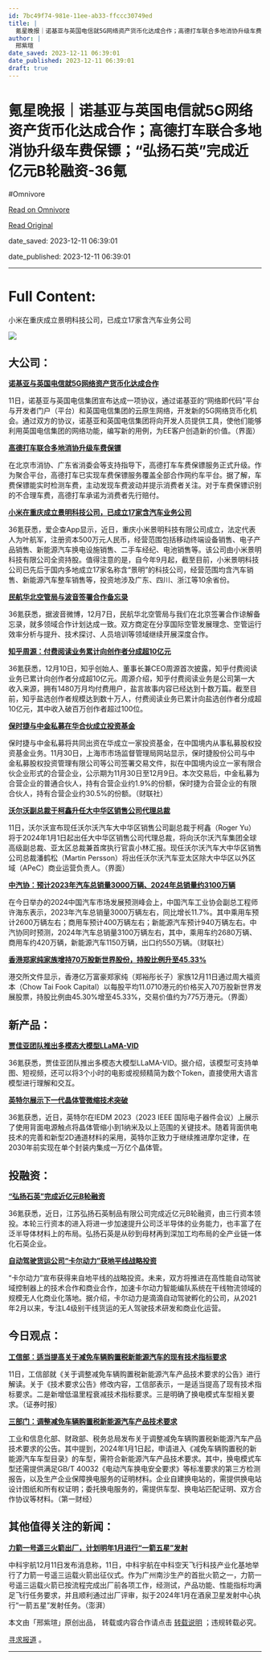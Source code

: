 ```yaml
---
id: 7bc49f74-981e-11ee-ab33-ffccc30749ed
title: |
  氪星晚报｜诺基亚与英国电信就5G网络资产货币化达成合作；高德打车联合多地消协升级车费保镖；“弘扬石英”完成近亿元B轮融资-36氪
author: |
  邢紫瑄
date_saved: 2023-12-11 06:39:01
date_published: 2023-12-11 06:39:01
draft: true
---
```


# 氪星晚报｜诺基亚与英国电信就5G网络资产货币化达成合作；高德打车联合多地消协升级车费保镖；“弘扬石英”完成近亿元B轮融资-36氪
#Omnivore

[Read on Omnivore](https://omnivore.app/me/5-g-b-36-18c58ca83d8)

[Read Original](https://36kr.com/p/2556273772845185?f=rss)

date_saved: 2023-12-11 06:39:01

date_published: 2023-12-11 06:39:01

--- 

# Full Content: 

小米在重庆成立景明科技公司，已成立17家含汽车业务公司

![](https://proxy-prod.omnivore-image-cache.app/0x0,szIhoVIVNKcv8sZuLRTRrrpb9wKaCc1egp_lsJay_S9g/https://img.36krcdn.com/20221026/v2_4f4972ba619549d09822a8958235e1fe_img_000)

## **大公司：**

[**诺基亚与英国电信就5G网络资产货币化达成合作**](https://36kr.com/newsflashes/2556001407326593)

11日，诺基亚与英国电信集团宣布达成一项协议，通过诺基亚的“网络即代码”平台与开发者门户（平台）和英国电信集团的云原生网络，开发新的5G网络货币化机会。通过双方的协议，诺基亚和英国电信集团将向开发人员提供工具，使他们能够利用英国电信集团的网络功能，编写新的用例，为EE客户创造新的价值。（界面）

[**高德打车联合多地消协升级车费保镖**](https://36kr.com/newsflashes/2556013960173952)

在北京市消协、广东省消委会等支持指导下，高德打车车费保镖服务正式升级。作为聚合平台，高德打车已实现车费保镖服务覆盖全部合作网约车平台。据了解，车费保镖能实时检测车费，主动发现车费波动并提示消费者关注。对于车费保镖识别的不合理车费，高德打车承诺为消费者先行赔付。

[**小米在重庆成立景明科技公司，已成立17家含汽车业务公司**](https://36kr.com/newsflashes/2555930580015497)

36氪获悉，爱企查App显示，近日，重庆小米景明科技有限公司成立，法定代表人为叶航军，注册资本500万元人民币，经营范围包括移动终端设备销售、电子产品销售、新能源汽车换电设施销售、二手车经纪、电池销售等。该公司由小米景明科技有限公司全资持股。值得注意的是，自今年9月起，截至目前，小米景明科技公司已先后于国内多地成立17家名称含“景明”的科技公司，经营范围均含汽车销售、新能源汽车整车销售等，投资地涉及广东、四川、浙江等10余省份。

[**民航华北空管局与波音签署合作备忘录**](https://36kr.com/newsflashes/2556076516956544)

36氪获悉，据波音微博，12月7日，民航华北空管局与我们在北京签署合作谅解备忘录，就多领域合作计划达成一致。双方商定在分享国际空管发展理念、空管运行效率分析与提升、技术探讨、人员培训等领域继续开展深度合作。

[**知乎周源：付费阅读业务累计向创作者分成超10亿元**](https://36kr.com/newsflashes/2556139906652549)

36氪获悉，12月10日，知乎创始人、董事长兼CEO周源首次披露，知乎付费阅读业务已累计向创作者分成超10亿元。周源介绍，知乎付费阅读业务是公司第一大收入来源，拥有1480万月均付费用户，盐言故事内容已经达到十数万篇。截至目前，知乎盐选创作者规模达到数十万人，付费阅读业务已累计向盐选创作者分成超10亿元，其中收入破百万创作者超过100位。

[**保时捷与中金私募在华合伙成立投资基金**](https://36kr.com/newsflashes/2556210059974787)

保时捷与中金私募将共同出资在华成立一家投资基金，在中国境内从事私募股权投资基金业务。11月30日，上海市市场监督管理局网站显示，保时捷股份公司与中金私募股权投资管理有限公司等公司签署交易文件，拟在中国境内设立一家有限合伙企业形式的合营企业，公示期为11月30日至12月9日。本次交易后，中金私募为合营企业的普通合伙人，持有合营企业约1.9%的份额，保时捷为合营企业的有限合伙人，持有合营企业约30.5%的份额。（财联社）

[**沃尔沃副总裁于柯鑫升任大中华区销售公司代理总裁**](https://36kr.com/newsflashes/2555968869423488)

11日，沃尔沃宣布现任沃尔沃汽车大中华区销售公司副总裁于柯鑫（Roger Yu）将于2024年1月1日起出任大中华区销售公司代理总裁，将向沃尔沃汽车集团全球高级副总裁、亚太区总裁兼首席执行官袁小林汇报。现任沃尔沃汽车大中华区销售公司总裁潘鹤松（Martin Persson）将出任沃尔沃汽车亚太区除大中华区以外区域（APeC）商业运营负责人。（界面）

[**中汽协：预计2023年汽车总销量3000万辆、2024年总销量约3100万辆**](https://36kr.com/newsflashes/2556155475777667)

在今日举办的2024中国汽车市场发展预测峰会上，中国汽车工业协会副总工程师许海东表示，2023年汽车总销量3000万辆左右，同比增长11.7%。其中乘用车预计2600万辆左右；商用车预计400万辆左右；新能源汽车预计940万辆左右。中汽协同时预测，2024年汽车总销量3100万辆左右，其中，乘用车约2680万辆、商用车约420万辆，新能源汽车1150万辆，出口约550万辆。（财联社）

[**香港郑家纯家族增持70万股新世界股份，持股比例升至45.33%**](https://36kr.com/newsflashes/2556161592973700)

港交所文件显示，香港亿万富豪郑家纯（郑裕彤长子）家族12月11日通过周大福资本（Chow Tai Fook Capital）以每股平均11.0710港元的价格买入70万股新世界发展股票，持股比例由45.30%增至45.33%，交易价值约为775万港元。（界面）

## **新产品：**

[**贾佳亚团队推出多模态大模型LLaMA-VID**](https://36kr.com/newsflashes/2555907941324930)

36氪获悉，贾佳亚团队推出多模态大模型LLaMA-VID。据介绍，该模型可支持单图、短视频，还可以将3个小时的电影或视频精简为数个Token，直接使用大语言模型进行理解和交互。

[**英特尔展示下一代晶体管微缩技术突破**](https://36kr.com/newsflashes/2555811630995849)

36氪获悉，近日，英特尔在IEDM 2023（2023 IEEE 国际电子器件会议）上展示了使用背面电源触点将晶体管缩小到1纳米及以上范围的关键技术。随着背面供电技术的完善和新型2D通道材料的采用，英特尔正致力于继续推进摩尔定律，在2030年前实现在单个封装内集成一万亿个晶体管。

## **投融资：**

[**“弘扬石英”完成近亿元B轮融资**](https://36kr.com/newsflashes/2556064645781893)

36氪获悉，近日，江苏弘扬石英制品有限公司完成近亿元B轮融资，由三行资本领投。本轮三行资本的进入将进一步加速提升公司泛半导体的业务能力，也丰富了在泛半导体材料上的布局。弘扬石英是从砂到母材再到深加工均布局的全产业链一体化石英企业。

[**自动驾驶货运公司“卡尔动力”获地平线战略投资**](https://36kr.com/newsflashes/2555860553243010)

“卡尔动力”宣布获得来自地平线的战略投资。未来，双方将推进在高性能自动驾驶域控制器上的技术合作和商业合作，加速卡尔动力智能编队系统在干线物流领域的规模无人化商业化落地。据介绍，卡尔动力是滴滴自动驾驶孵化的公司，从2021年2月以来，专注L4级别干线货运的无人驾驶技术研发和商业化运营。

## **今日观点：**

[**工信部：适当提高关于减免车辆购置税新能源汽车的现有技术指标要求**](https://36kr.com/newsflashes/2555997424621961)

11日，工信部就《关于调整减免车辆购置税新能源汽车产品技术要求的公告》进行解读。关于《技术要求公告》修改内容，工信部表示，一是适当提高了现有技术指标要求。二是新增低温里程衰减技术指标要求。三是明确了换电模式车型相关要求。（证券时报）

[**三部门：调整减免车辆购置税新能源汽车产品技术要求**](https://36kr.com/newsflashes/2555983130581127)

工业和信息化部、财政部、税务总局发布关于调整减免车辆购置税新能源汽车产品技术要求的公告。其中提到，2024年1月1日起，申请进入《减免车辆购置税的新能源汽车车型目录》的车型，需符合新能源汽车产品技术要求。其中，换电模式车型还需提供满足GB/T 40032《电动汽车换电安全要求》等标准要求的第三方检测报告，以及生产企业保障换电服务的证明材料。企业自建换电站的，需提供换电站设计图纸和所有权证明；委托换电服务的，需提供车型、换电站匹配证明、双方合作协议等材料。（第一财经）

## **其他值得关注的新闻：**

[**力箭一号遥三火箭出厂，计划明年1月进行“一箭五星”发射**](https://36kr.com/newsflashes/2556026351261829)

中科宇航12月11日发布消息称，11日，中科宇航在中科空天飞行科技产业化基地举行了力箭一号遥三运载火箭出征仪式。作为广州南沙生产的首批火箭之一，力箭一号遥三运载火箭已按流程完成出厂前各项工作，经测试，产品功能、性能指标均满足飞行任务要求，并且顺利通过出厂评审，拟于2024年1月在酒泉卫星发射中心执行“一箭五星”发射任务。（澎湃）

本文由「邢紫瑄」原创出品， 转载或内容合作请点击 [转载说明](https://36kr.com/p/5093872) ；违规转载必究。

[寻求报道](https://36kr.com/seek-report) 。

---

